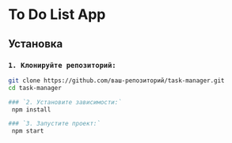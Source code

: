 # To Do List App

## Установка

### `1. Клонируйте репозиторий:`
   ```bash
   git clone https://github.com/ваш-репозиторий/task-manager.git
   cd task-manager

### `2. Установите зависимости:`
    npm install

### `3. Запустите проект:`
    npm start
